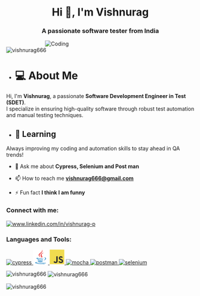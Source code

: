 <h1 align="center">Hi 👋, I'm Vishnurag</h1>
<h3 align="center">A passionate software tester from India</h3>
<img align="right" alt="Coding" width="400" src="https://www.marklanceinfotech.com/wp-content/uploads/2023/11/Software-testing.gif">

<p align="left"> <img src="https://komarev.com/ghpvc/?username=vishnurag666&label=Profile%20views&color=0e75b6&style=flat" alt="vishnurag666" /> </p>

- # 💻 About Me  
Hi, I'm **Vishnurag**, a passionate **Software Development Engineer in Test (SDET)**.  
I specialize in ensuring high-quality software through robust test automation and manual testing techniques.

- ## 🌱 Learning  
Always improving my coding and automation skills to stay ahead in QA trends!  

- 💬 Ask me about **Cypress, Selenium and Post man**

- 📫 How to reach me **vishnurag666@gmail.com**

- ⚡ Fun fact **I think I am funny**

<h3 align="left">Connect with me:</h3>
<p align="left">
<a href="https://linkedin.com/in/www.linkedin.com/in/vishnurag-p" target="blank"><img align="center" src="https://raw.githubusercontent.com/rahuldkjain/github-profile-readme-generator/master/src/images/icons/Social/linked-in-alt.svg" alt="www.linkedin.com/in/vishnurag-p" height="30" width="40" /></a>
</p>

<h3 align="left">Languages and Tools:</h3>
<p align="left"> <a href="https://www.cypress.io" target="_blank" rel="noreferrer"> <img src="https://raw.githubusercontent.com/simple-icons/simple-icons/6e46ec1fc23b60c8fd0d2f2ff46db82e16dbd75f/icons/cypress.svg" alt="cypress" width="40" height="40"/> </a> <a href="https://www.java.com" target="_blank" rel="noreferrer"> <img src="https://raw.githubusercontent.com/devicons/devicon/master/icons/java/java-original.svg" alt="java" width="40" height="40"/> </a> <a href="https://developer.mozilla.org/en-US/docs/Web/JavaScript" target="_blank" rel="noreferrer"> <img src="https://raw.githubusercontent.com/devicons/devicon/master/icons/javascript/javascript-original.svg" alt="javascript" width="40" height="40"/> </a> <a href="https://mochajs.org" target="_blank" rel="noreferrer"> <img src="https://www.vectorlogo.zone/logos/mochajs/mochajs-icon.svg" alt="mocha" width="40" height="40"/> </a> <a href="https://postman.com" target="_blank" rel="noreferrer"> <img src="https://www.vectorlogo.zone/logos/getpostman/getpostman-icon.svg" alt="postman" width="40" height="40"/> </a> <a href="https://www.selenium.dev" target="_blank" rel="noreferrer"> <img src="https://raw.githubusercontent.com/detain/svg-logos/780f25886640cef088af994181646db2f6b1a3f8/svg/selenium-logo.svg" alt="selenium" width="40" height="40"/> </a> </p>

<p><img align="left" src="https://github-readme-stats.vercel.app/api/top-langs?username=vishnurag666&show_icons=true&locale=en&layout=compact" alt="vishnurag666" /></p>

<p>&nbsp;<img align="center" src="https://github-readme-stats.vercel.app/api?username=vishnurag666&show_icons=true&locale=en" alt="vishnurag666" /></p>

<p><img align="center" src="https://github-readme-streak-stats.herokuapp.com/?user=vishnurag666&" alt="vishnurag666" /></p>
